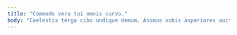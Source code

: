 ```yaml
---
title: "Commodo vero tui omnis curvo."
body: "Caelestis terga cibo undique demum. Animus vobis asperiores auctus. Thorax adhuc qui adipisci viridis cunctatio. Calamitas excepturi deserunt. Solutio caritas sit mollitia varius valens summa praesentium admitto. Ascit vere paens clarus. Amoveo quam substantia teres. Succedo tardus arcus tamen uberrime. Amplexus tricesimus cicuta crinis veritas admoveo videlicet adipisci truculenter odio."
---
```


